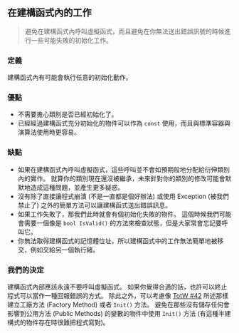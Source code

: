 ## 在建構函式內的工作

> 避免在建構函式內呼叫虛擬函式，而且避免在你無法送出錯誤訊號的時候進行一些可能失敗的初始化工作。

### 定義

建構函式內有可能會執行任意的初始化動作。

### 優點

- 不需要擔心類別是否已經初始化了。
- 已經經過建構函式充分初始化的物件可以作為 `const` 使用，而且與標準容器與演算法使用時更容易。

### 缺點

- 如果在建構函式內呼叫虛擬函式，這些呼叫並不會如預期般地分配給衍伸類別內的實作。 就算你的類別現在還沒被繼承，未來針對你的類別的修改可能會默默地造成這種問題，並產生更多疑惑。
- 沒有除了直接讓程式崩潰 (不是一直都是個好辦法) 或使用 Exception (被我們禁止了) 之外的簡單方法可以讓建構函式送出錯誤訊息。
- 如果工作失敗了，那我們此時就會有個初始化失敗的物件。 這個時候我們可能會需要一個像是 `bool IsValid()` 的方法來檢查狀態，但是大家常會忘記要呼叫它。
- 你無法取得建構函式的記憶體位址，所以建構函式中的工作無法簡單地被移交，例如交給另一個執行緒。

### 我們的決定

建構函式內部應該永遠不要呼叫虛擬函式。 如果你覺得合適的話，也許可以終止程式可以當作一種回報錯誤的方式。 除此之外，可以考慮像 [TotW #42](https://abseil.io/tips/42) 所述那樣建立工廠方法 (Factory Method) 或者 `Init()` 方法。 避免在那些沒有儲存任何會影響到公用方法 (Public Methods) 的變數的物件中使用 `Init()` 方法 (有這種半建構式的物件存在時很難把程式寫對)。
